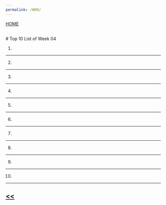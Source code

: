 ```yaml
---
permalink: /W00/
---
```

[HOME](../)

<br>
# Top 10 List of Week 04

1.
* * *
2. 
* * *
3. 
* * *
4. 
* * *
5. 
* * *
6. 
* * *
7. 
* * *
8. 
* * *
9. 
* * *
10. 
* * *

## [<<](../)
